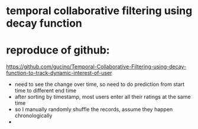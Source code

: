 # temporal collaborative filtering using decay function


# reproduce of github:

https://github.com/gucino/Temporal-Collaborative-Filtering-using-decay-function-to-track-dynamic-interest-of-user




- need to see the change over time, so need to do prediction from start time to different end time
- after sorting by timestamp, most users enter all their ratings at the same time
- so I manually randomly shuffle the records, assume they happen chronologically
- 
